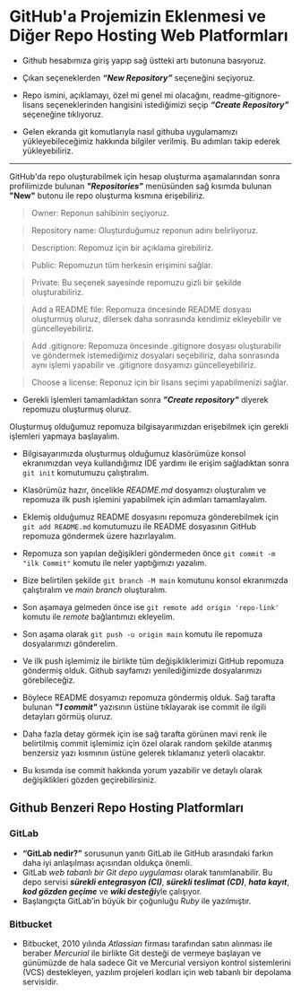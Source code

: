 # GitHub'a Projemizin Eklenmesi ve Diğer Repo Hosting Web Platformları

- Github hesabımıza giriş yapıp sağ üstteki artı butonuna basıyoruz. 

- Çıkan seçeneklerden ***“New Repository”*** seçeneğini seçiyoruz.

- Repo ismini, açıklamayı, özel mi genel mi olacağını, readme-gitignore-lisans seçeneklerinden hangisini istediğimizi seçip ***“Create Repository”*** seçeneğine tıklıyoruz. 

- Gelen ekranda git komutlarıyla nasıl githuba uygulamamızı yükleyebileceğimiz hakkında bilgiler verilmiş. Bu adımları takip ederek yükleyebiliriz. 

---

GitHub'da repo oluşturabilmek için hesap oluşturma aşamalarından sonra profilimizde bulunan ***"Repositories"*** menüsünden sağ kısımda bulunan **"New"** butonu ile repo oluşturma kısmına erişebiliriz.

>Owner: Reponun sahibinin seçiyoruz.

>Repository name: Oluşturduğumuz reponun adını belirliyoruz.

>Description: Repomuz için bir açıklama girebiliriz.

>Public: Repomuzun tüm herkesin erişimini sağlar.

>Private: Bu seçenek sayesinde repomuzu gizli bir şekilde oluşturabiliriz.

>Add a README file: Repomuza öncesinde README dosyası oluşturmuş oluruz, dilersek daha sonrasında kendimiz ekleyebilir ve güncelleyebiliriz.

>Add .gitignore: Repomuza öncesinde .gitignore dosyası oluşturabilir ve göndermek istemediğimiz dosyaları seçebiliriz, daha sonrasında aynı işlemi yapabilir ve .gitignore dosyamızı güncelleyebiliriz.

>Choose a license: Reponuz için bir lisans seçimi yapabilmenizi sağlar.

- Gerekli işlemleri tamamladıktan sonra ***"Create repository"*** diyerek repomuzu oluşturmuş oluruz.

Oluşturmuş olduğumuz repomuza bilgisayarımızdan erişebilmek için gerekli işlemleri yapmaya başlayalım.

- Bilgisayarımızda oluşturmuş olduğumuz klasörümüze konsol ekranımızdan veya kullandığımız IDE yardımı ile erişim sağladıktan sonra ```git init``` komutumuzu çalıştıralım.

- Klasörümüz hazır, öncelikle *README.md* dosyamızı oluşturalım ve repomuza ilk push işlemini yapabilmek için adımları tamamlayalım.

- Eklemiş olduğumuz README dosyasını repomuza gönderebilmek için ```git add README.md``` komutumuzu ile README dosyasının GitHub repomuza göndermek üzere hazırlayalım.

- Repomuza son yapılan değişikleri göndermeden önce ```git commit -m "ilk Commit"``` komutu ile neler yaptığımızı yazalım.

- Bize belirtilen şekilde ```git branch -M main``` komutunu konsol ekranımızda çalıştıralım ve *main branch* oluşturalım.

- Son aşamaya gelmeden önce ise ```git remote add origin 'repo-link'``` komutu ile *remote* bağlantımızı ekleyelim.

- Son aşama olarak  ```git push -u origin main``` komutu ile repomuza dosyalarımızı gönderelim.

- Ve ilk push işlemimiz ile birlikte tüm değişikliklerimizi GitHub repomuza göndermiş olduk. Github sayfamızı yenilediğimizde dosyalarımızı görebileceğiz.

- Böylece README dosyamızı repomuza göndermiş olduk. Sağ tarafta bulunan ***"1 commit"*** yazısının üstüne tıklayarak ise commit ile ilgili detayları görmüş oluruz.

- Daha fazla detay görmek için ise sağ tarafta görünen mavi renk ile belirtilmiş commit işlemimiz için özel olarak random şekilde atanmış benzersiz yazı kısmının üstüne gelerek tıklamanız yeterli olacaktır.

- Bu kısımda ise commit hakkında yorum yazabilir ve detaylı olarak değişiklikleri gözden geçirebilirsiniz.

## Github Benzeri Repo Hosting Platformları
### **GitLab**
- **“GitLab nedir?”** sorusunun yanıtı GitLab ile GitHub arasındaki farkın daha iyi anlaşılması açısından oldukça önemli. 
- GitLab *web tabanlı bir Git depo uygulaması* olarak tanımlanabilir. Bu depo servisi ***sürekli entegrasyon (CI)***, ***sürekli teslimat (CD)***, ***hata kayıt***, ***kod gözden geçime*** ve ***wiki desteği***yle çalışıyor. 
- Başlangıçta GitLab’in büyük bir çoğunluğu *Ruby* ile yazılmıştır.

### **Bitbucket**
- Bitbucket, 2010 yılında *Atlassian* firması tarafından satın alınması ile beraber *Mercurial* ile birlikte Git desteği de vermeye başlayan ve günümüzde de hala sadece Git ve Mercurial versiyon kontrol sistemlerini (VCS) destekleyen, yazılım projeleri kodları için web tabanlı bir depolama servisidir.
